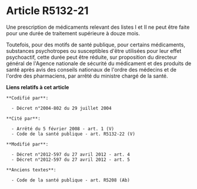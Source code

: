 # Article R5132-21

Une prescription de médicaments relevant des listes I et II ne peut être faite pour une durée de traitement supérieure à
douze mois. 

Toutefois, pour des motifs de santé publique, pour certains médicaments, substances psychotropes ou susceptibles d'être
utilisées pour leur effet psychoactif, cette durée peut être réduite, sur proposition du directeur général de l'Agence
nationale de sécurité du médicament et des produits de santé après avis des conseils nationaux de l'ordre des médecins et de
l'ordre des pharmaciens, par arrêté du ministre chargé de la santé.

**Liens relatifs à cet article**

	**Codifié par**:

	  - Décret n°2004-802 du 29 juillet 2004

	**Cité par**:

	  - Arrêté du 5 février 2008 - art. 1 (V)
	  - Code de la santé publique - art. R5132-22 (V)

	**Modifié par**:

	  - Décret n°2012-597 du 27 avril 2012 - art. 4
	  - Décret n°2012-597 du 27 avril 2012 - art. 5

	**Anciens textes**:

	  - Code de la santé publique - art. R5208 (Ab)

